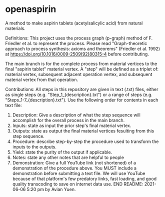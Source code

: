 # openaspirin
A method to make aspirin tablets (acetylsalicylic acid) from natural materials.

Definitions:
This project uses the process graph (p-graph) method of F. Friedler et al. to represent the process. Please read "Graph-theoretic approach to process synthesis: axioms and theorems" (Friedler et al. 1992) at https://doi.org/10.1016/0009-2509(92)80315-4 before contributing.

The main branch is for the complete process from material vertices to the final "aspirin tablet" material vertex.
A "step" will be defined as a triplet of: material vertex, subsequent adjacent operation vertex, and subsequent material vertex from that operation.

Contributions:
All steps in this repository are given in text (.txt) files, either as single steps (e.g. "Step_1_{description}.txt") or a range of steps (e.g. "Steps_1-7_{description}.txt").
Use the following order for contents in each text file:
1. Description: Give a description of what the step sequence will accomplish for the overall process in the main branch.
2. Inputs: state as input the prior step's final material vertex.
3. Outputs: state as output the final material vertices fesulting from this step sequence.
4. Procedure: describe step-by-step the procedure used to transform the inputs to the outputs.
5. Yield: state the purity of the output if applicable.
6. Notes: state any other notes that are helpful to people
7. Demonstration: Give a full YouTube link (not shortened) of a demonstration of the procedure above. You MUST include a demonstration before submitting a text file. We will use YouTube because of that platform's few predatory links, fast loading, and good quality transcoding to save on internet data use.
END README: 2021-06-06 5:20 pm by Avian Yuen.